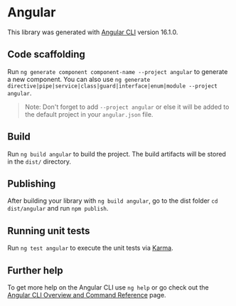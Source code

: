 # Angular

This library was generated with [Angular CLI](https://github.com/angular/angular-cli) version 16.1.0.

## Code scaffolding

Run `ng generate component component-name --project angular` to generate a new component. You can also use
`ng generate directive|pipe|service|class|guard|interface|enum|module --project angular`.

> Note: Don't forget to add `--project angular` or else it will be added to the default project in your `angular.json`
> file.

## Build

Run `ng build angular` to build the project. The build artifacts will be stored in the `dist/` directory.

## Publishing

After building your library with `ng build angular`, go to the dist folder `cd dist/angular` and run `npm publish`.

## Running unit tests

Run `ng test angular` to execute the unit tests via [Karma](https://karma-runner.github.io).

## Further help

To get more help on the Angular CLI use `ng help` or go check out the
[Angular CLI Overview and Command Reference](https://angular.io/cli) page.
